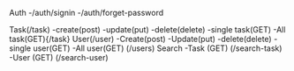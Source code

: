 Auth
    -/auth/signin
    -/auth/forget-password

Task(/task)
    -create(post)
    -update(put)
    -delete(delete)
    -single task(GET)
    -All task(GET){/task}
User(/user)
    -Create(post)
    -Update(put)
    -delete(delete)
    -single user(GET)
    -All user(GET) (/users)
Search
    -Task (GET) (/search-task)
    -User (GET) (/search-user)